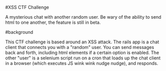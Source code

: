 #XSS CTF Challenge

A mysterious chat with another random user. Be wary of the ability to send html to one another, the feature is still in beta.

#background

This CTF challenge is based around an XSS attack. The rails app is a chat client that connects you with a "random" user. You can send messages back and forth, including html elements if a certain option is enabled. The other "user" is a selenium script run on a cron that loads up the chat client in a browser (which executes JS wink wink nudge nudge), and responds.
